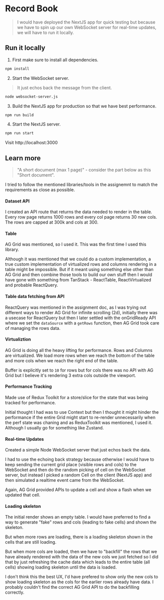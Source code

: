 # Record Book

> I would have deployed the NextJS app for quick testing but because we have to spin up our own WebSocket server for real-time updates, we will have to run it locally.

## Run it locally

1. First make sure to install all dependencies.

```bash
npm install
```

2. Start the WebSocket server.

> It just echos back the message from the client.

```bash
node websocket-server.js
```

3. Build the NextJS app for production so that we have best performance.

```bash
npm run build
```

4. Start the NextJS server.

```bash
npm run start
```

Visit http://localhost:3000

## Learn more

> "A short document (max 1 page)" - consider the part below as this "Short document".

I tried to follow the mentioned libraries/tools in the assignemnt to match the requirements as close as possible.

#### Dataset API

I created an API route that returns the data needed to render in the table. Every row page returns 1000 rows and every col page returns 30 new cols. The rows are capped at 300k and cols at 300.

#### Table

AG Grid was mentioned, so I used it. This was the first time I used this library.

Although it was mentioned that we could do a custom implementation, a true custom implementation of virtualized rows and columns rendering in a table might be impossible. But if it meant using something else other than AG Grid and then combine those tools to build our own stuff then I would have gone with something from TanStack - ReactTable, ReactVirtualized and probable ReactQuery.

#### Table data fetching from API

ReactQuery was mentioned in the assignment doc, as I was trying out different ways to render AG Grid for infinite scrolling (2d), initially there was a usecase for ReactQuery but then I later settled with the onGridReady API where we set the `dataSource` with a `getRows` function, then AG Grid took care of managing the rows data.

#### Virtualiztion

AG Grid is doing all the heavy lifting for performance. Rows and Columns are virtualized. We load more rows when we reach the bottom of the table and more cols when we reach the right end of the table.

Buffer is explicitly set to `10` for rows but for cols there was no API with AG Grid but I believe it's rendering 3 extra cols outside the viewport.

#### Performance Tracking

Made use of Redux Toolkit for a store/slice for the state that was being tracked for performance.

Initial thought I had was to use Context but then I thought it might hinder the performance if the entire Grid might start to re-render unnecessarily when the perf state was chaning and as ReduxToolkit was mentioned, I used it. Although I usually go for something like Zustand.

#### Real‑time Updates

Created a simple Node WebSocket server that just echos back the data.

I had to use the echoing back strategy because otherwise I would have to keep sending the current grid place (visible rows and cols) to the WebSocket and then do the random picking of cell on the WebSocket server, but instead I picked a random Cell on the client (NextJS app) and then simulated a realtime event came from the WebSocket.

Again, AG Grid provided APIs to update a cell and show a flash when we updated that cell.

#### Loading skeleton

The initial render shows an empty table. I would have preferred to find a way to generate "fake" rows and cols (leading to fake cells) and shown the skeleton.

But when more rows are loading, there is a loading skeleton shown in the cells that are still loading.

But when more cols are loaded, then we have to "backfill" the rows that we have already rendered with the data of the new cols we just fetched so I did that by just refreshing the cache data which leads to the entire table (all cells) showing loading skeleton until the data is loaded.

I don't think this the best UX, I'd have prefered to show only the new cols to show loading skeleton as the cols for the earlier rows already have data. I probably couldn't find the correct AG Grid API to do the backfilling correctly.
